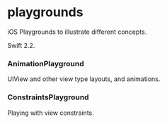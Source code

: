 # playgrounds

iOS Playgrounds to illustrate different concepts.

Swift 2.2.


### AnimationPlayground
UIView and other view type layouts, and animations.

### ConstraintsPlayground
Playing with view constraints.
